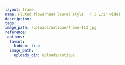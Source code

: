 ```yaml
---
layout: frame
name: Fluted flowerhead laurel style   ( 3 1/2" wide)
description:
tags:
image_path: /uploads/antique/frame-113.jpg
reference:
_options:
  layout:
    hidden: true
  image_path:
    uploads_dir: uploads/antique
---
```

